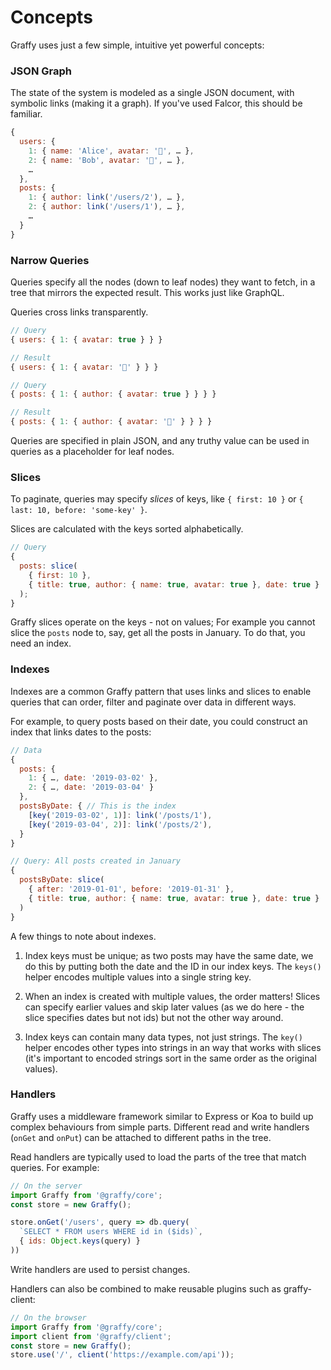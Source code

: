 # Concepts

Graffy uses just a few simple, intuitive yet powerful concepts:

### JSON Graph

The state of the system is modeled as a single JSON document, with symbolic links (making it a graph). If you've used Falcor, this should be familiar.

```js
{
  users: {
    1: { name: 'Alice', avatar: '👧', … },
    2: { name: 'Bob', avatar: '👨', … },
    …
  },
  posts: {
    1: { author: link('/users/2'), … },
    2: { author: link('/users/1'), … },
    …
  }
}
```

### Narrow Queries

Queries specify all the nodes (down to leaf nodes) they want to fetch, in a tree that mirrors the expected result. This works just like GraphQL.

Queries cross links transparently.

```js
// Query
{ users: { 1: { avatar: true } } }

// Result
{ users: { 1: { avatar: '👧' } } }

// Query
{ posts: { 1: { author: { avatar: true } } } }

// Result
{ posts: { 1: { author: { avatar: '👨' } } } }
```

Queries are specified in plain JSON, and any truthy value can be used in queries as a placeholder for leaf nodes.

### Slices

To paginate, queries may specify _slices_ of keys, like `{ first: 10 }` or `{ last: 10, before: 'some-key' }`.

Slices are calculated with the keys sorted alphabetically.

```js
// Query
{
  posts: slice(
    { first: 10 },
    { title: true, author: { name: true, avatar: true }, date: true }
  );
}
```

Graffy slices operate on the keys - not on values; For example you cannot slice the `posts` node to, say, get all the posts in January. To do that, you need an index.

### Indexes

Indexes are a common Graffy pattern that uses links and slices to enable queries that can order, filter and paginate over data in different ways.

For example, to query posts based on their date, you could construct an index that links dates to the posts:

```js
// Data
{
  posts: {
    1: { …, date: '2019-03-02' },
    2: { …, date: '2019-03-04' }
  },
  postsByDate: { // This is the index
    [key('2019-03-02', 1)]: link('/posts/1'),
    [key('2019-03-04', 2)]: link('/posts/2'),
  }
}

// Query: All posts created in January
{
  postsByDate: slice(
    { after: '2019-01-01', before: '2019-01-31' },
    { title: true, author: { name: true, avatar: true }, date: true }
  )
}
```

A few things to note about indexes.

1. Index keys must be unique; as two posts may have the same date, we do this by putting both the date and the ID in our index keys. The `keys()` helper encodes multiple values into a single string key.

2. When an index is created with multiple values, the order matters! Slices can specify earlier values and skip later values (as we do here - the slice specifies dates but not ids) but not the other way around.

3. Index keys can contain many data types, not just strings. The `key()` helper encodes other types into strings in an way that works with slices (it's important to encoded strings sort in the same order as the original values).

### Handlers

Graffy uses a middleware framework similar to Express or Koa to build up complex behaviours from simple parts. Different read and write handlers (`onGet` and `onPut`) can be attached to different paths in the tree.

Read handlers are typically used to load the parts of the tree that match queries. For example:

```js
// On the server
import Graffy from '@graffy/core';
const store = new Graffy();

store.onGet('/users', query => db.query(
  `SELECT * FROM users WHERE id in ($ids)`,
  { ids: Object.keys(query) }
))
```

Write handlers are used to persist changes.

Handlers can also be combined to make reusable plugins such as graffy-client:

```js
// On the browser
import Graffy from '@graffy/core';
import client from '@graffy/client';
const store = new Graffy();
store.use('/', client('https://example.com/api'));
```
